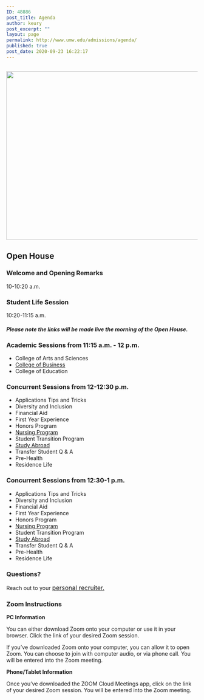 ```yaml
---
ID: 48886
post_title: Agenda
author: keury
post_excerpt: ""
layout: page
permalink: http://www.umw.edu/admissions/agenda/
published: true
post_date: 2020-09-23 16:22:17
---
```

<h2><img class="aligncenter size-page-feature wp-image-48887" src="http://www.umw.edu/admissions/wp-content/uploads/sites/6/2020/09/Lee-Hall-Sept-2020-1140x460.jpg" alt="" width="1100" height="444" /></h2>
<h2>Open House</h2>
<h3><strong>Welcome and Opening Remarks
</strong></h3>
10-10:20 a.m.
<h3><strong>Student Life Session
</strong></h3>
10:20-11:15 a.m.
<h4><em>Please note the links will be made live the morning of the Open House.</em></h4>
<h3><strong>Academic Sessions from 11:15 a.m. - 12 p.m.</strong></h3>
<ul>
 	<li>College of Arts and Sciences</li>
 	<li><u>College of Business</u></li>
 	<li>College of Education</li>
</ul>
<h3><strong>Concurrent Sessions from 12-12:30 p.m.</strong></h3>
<ul>
 	<li>Applications Tips and Tricks</li>
 	<li>Diversity and Inclusion</li>
 	<li>Financial Aid</li>
 	<li>First Year Experience</li>
 	<li>Honors Program</li>
 	<li><u>Nursing Program</u></li>
 	<li>Student Transition Program</li>
 	<li><u>Study Abroad</u></li>
 	<li>Transfer Student Q &amp; A</li>
 	<li>Pre-Health</li>
 	<li>Residence Life</li>
</ul>
<h3><strong>Concurrent Sessions from 12:30-1 p.m.</strong></h3>
<ul>
 	<li>Applications Tips and Tricks</li>
 	<li>Diversity and Inclusion</li>
 	<li>Financial Aid</li>
 	<li>First Year Experience</li>
 	<li>Honors Program</li>
 	<li><u>Nursing Program</u></li>
 	<li>Student Transition Program</li>
 	<li><u>Study Abroad</u></li>
 	<li>Transfer Student Q &amp; A</li>
 	<li>Pre-Health</li>
 	<li>Residence Life</li>
</ul>
<h3>Questions?</h3>
Reach out to your <a style="font-size: 16px" href="https://www.umw.edu/admissions/meet-us/">personal recruiter.</a>
<h3>Zoom Instructions</h3>
<strong>PC Information</strong>

You can either download Zoom onto your computer or use it in your browser. Click the link of your desired Zoom session.

If you’ve downloaded Zoom onto your computer, you can allow it to open Zoom. You can choose to join with computer audio, or via phone call. You will be entered into the Zoom meeting.

<strong>Phone/Tablet Information</strong>

Once you’ve downloaded the ZOOM Cloud Meetings app, click on the link of your desired Zoom session. You will be entered into the Zoom meeting.